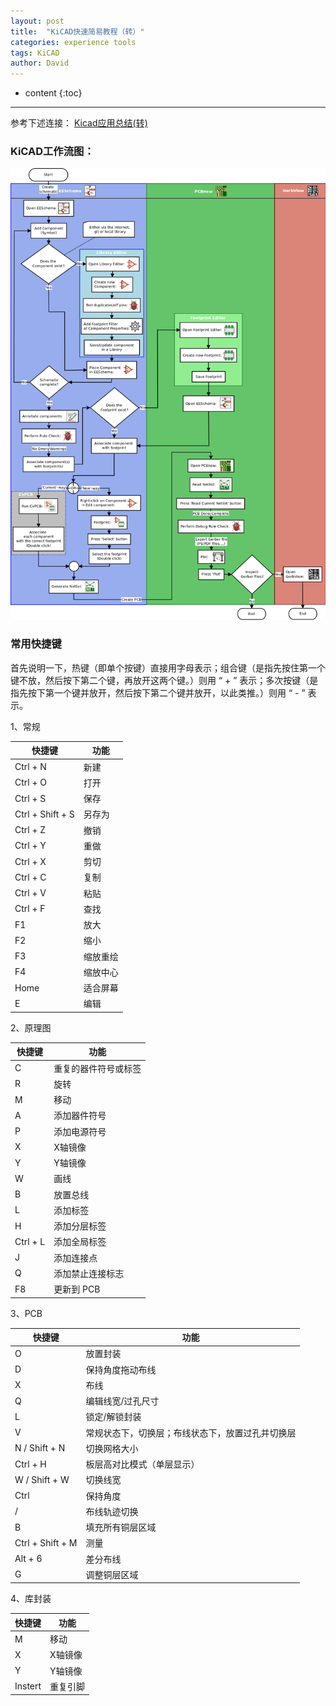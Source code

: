 ```yaml
---
layout: post
title:  "KiCAD快速简易教程（转）"
categories: experience tools
tags: KiCAD
author: David
---
```


* content
{:toc}

---

参考下述连接：
[Kicad应用总结(转)](https://codeantenna.com/a/pAJsopRhSe#_113)

### KiCAD工作流图：
![Kicad工作流](https://github.com/titron/titron.github.io/raw/master/img/2023-09-22-kicad_work_flow.png)

### 常用快捷键
首先说明一下，热键（即单个按键）直接用字母表示；组合键（是指先按住第一个键不放，然后按下第二个键，再放开这两个键。）则用 “ + ” 表示；多次按键（是指先按下第一个键并放开，然后按下第二个键并放开，以此类推。）则用 “ - ” 表示。

1、常规

| 快捷键 | 功能 |
|-|-|
| Ctrl + N	| 新建 |
| Ctrl + O	| 打开 |
| Ctrl + S	| 保存 |
| Ctrl + Shift + S	| 另存为 |
| Ctrl + Z	| 撤销 |
| Ctrl + Y	| 重做 |
| Ctrl + X	| 剪切 |
| Ctrl + C	| 复制 |
| Ctrl + V	| 粘贴 |
| Ctrl + F	| 查找 |
| F1	| 放大 |
| F2	| 缩小 |
| F3	| 缩放重绘 |
| F4	| 缩放中心 |
| Home | 适合屏幕 |
| E	 | 编辑 |

2、原理图

| 快捷键 | 功能 | 
|-|-|
| C	| 重复的器件符号或标签 |
| R	| 旋转 |
| M	| 移动 |
| A	| 添加器件符号 |
| P	| 添加电源符号 |
| X	| X轴镜像 |
| Y	| Y轴镜像 |
| W	| 画线 |
| B	| 放置总线 |
| L	| 添加标签 |
| H	| 添加分层标签 |
| Ctrl + L	| 添加全局标签 |
| J	| 添加连接点 |
| Q	| 添加禁止连接标志 |
| F8	| 更新到 PCB |

3、PCB

| 快捷键 | 功能 |
|-|-|
| O	| 放置封装 |
| D	| 保持角度拖动布线 |
| X	| 布线 |
| Q	| 编辑线宽/过孔尺寸|
| L	| 锁定/解锁封装 |
| V	| 常规状态下，切换层；布线状态下，放置过孔并切换层 |
| N / Shift + N	| 切换网格大小 |
| Ctrl + H	| 板层高对比模式（单层显示） |
| W / Shift + W	| 切换线宽 |
| Ctrl	| 保持角度 |
| /	| 布线轨迹切换 |
| B	| 填充所有铜层区域 |
| Ctrl + Shift + M	| 测量 |
| Alt + 6	| 差分布线 |
| G	| 调整铜层区域 |

4、库封装

| 快捷键 | 功能 |
|-|-|
| M	| 移动 |
| X	| X轴镜像 |
| Y	| Y轴镜像 |
| Instert	| 重复引脚 |